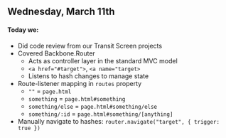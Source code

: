 ## Wednesday, March 11th

#### Today we:

* Did code review from our Transit Screen projects
* Covered Backbone.Router
    * Acts as controller layer in the standard MVC model
    * `<a href="#target">`, `<a name="target>`
    * Listens to hash changes to manage state
* Route-listener mapping in `routes` property
    * `""` = `page.html`
    * `something` = `page.html#something`
    * `something/else` = `page.html#something/else`
    * `something/:id` = `page.html#something/[anything]`
* Manually navigate to hashes: `router.navigate("target", { trigger: true })`
